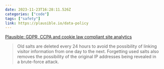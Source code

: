 ```yaml
---
date: 2023-11-23T16:28:11.526Z
categories: ["code"]
tags: ["safety"]
link: https://plausible.io/data-policy
---
```

[Plausible: GDPR, CCPA and cookie law compliant site analytics](https://plausible.io/data-policy)

> Old salts are deleted every 24 hours to avoid the possibility of linking visitor information from one day to the next. Forgetting used salts also removes the possibility of the original IP addresses being revealed in a brute-force attack.
